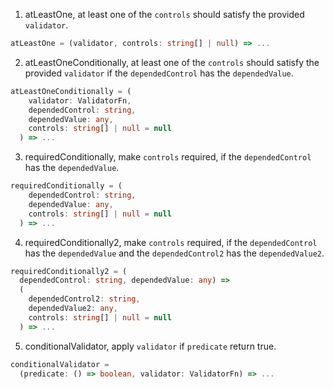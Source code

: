 1. atLeastOne, at least one of the `controls` should satisfy the provided `validator`.

```typescript
atLeastOne = (validator, controls: string[] | null) => ...
```

2. atLeastOneConditionally, at least one of the `controls` should satisfy the provided `validator` if the `dependedControl` has the `dependedValue`.

```typescript
atLeastOneConditionally = (
    validator: ValidatorFn,
    dependedControl: string,
    dependedValue: any,
    controls: string[] | null = null
  ) => ...
```

3. requiredConditionally, make `controls` required, if the `dependedControl` has the `dependedValue`.

```typescript
requiredConditionally = (
    dependedControl: string,
    dependedValue: any,
    controls: string[] | null = null
  ) => ...
```

4. requiredConditionally2, make `controls` required, if the `dependedControl` has the `dependedValue` and the `dependedControl2` has the `dependedValue2`.

```typescript
requiredConditionally2 = (
  dependedControl: string, dependedValue: any) =>
  (
    dependedControl2: string,
    dependedValue2: any,
    controls: string[] | null = null
  ) => ...
```

5. conditionalValidator, apply `validator` if `predicate` return true.

```typescript
conditionalValidator =
  (predicate: () => boolean, validator: ValidatorFn) => ...
```
